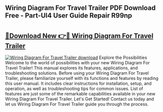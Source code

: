 ## Wiring Diagram For Travel Trailer PDF Download Free - Part-Ul4 User Guide Repair R99np

# <h2><a href="http://dfocrq8.blite.top/?on=Wiring+Diagram+For+Travel+Trailer">🔗Download New 👉🔴 Wiring Diagram For Travel Trailer</a></h2>

[![Wiring Diagram For Travel Trailer download](https://i.imgur.com/lujVjoI.png)](http://dfocrq8.blite.top/?on=Wiring+Diagram+For+Travel+Trailer)
Explore the Possibilities Welcome to the world of possibilities with your new Wiring Diagram For Travel Trailer! This manual explores its features, applications, and troubleshooting solutions. Before using your Wiring Diagram For Travel Trailer, please familiarize yourself with its functions and features by reading this user manual. It includes clear instructions for installation, setup, and operation, as well as troubleshooting tips for common issues. List of features are just some of the remarkable capabilities available in your new Wiring Diagram For Travel Trailer. Let's Get Started! Contact us today and let us Wiring Diagram For Travel Trailer guide you through the process.
